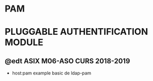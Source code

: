 # PAM
#  PLUGGABLE AUTHENTIFICATION MODULE
## @edt ASIX M06-ASO CURS 2018-2019


*  host:pam example basic de ldap-pam
